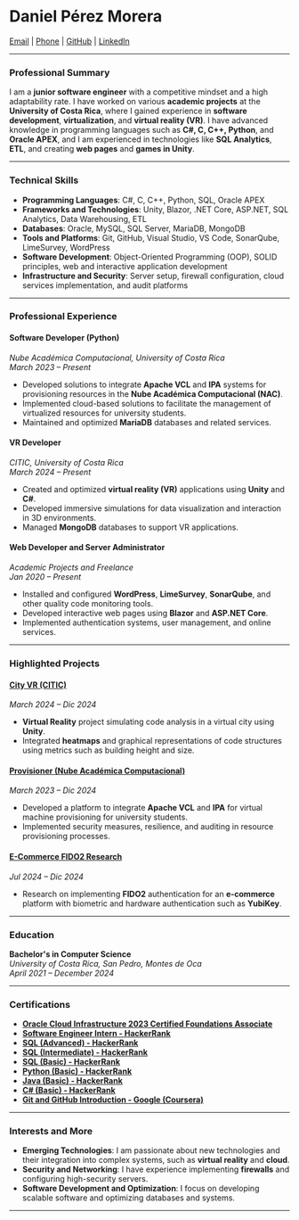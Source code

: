 # Daniel Pérez Morera  
[Email](daniel.perezmorera@hotmail.com) | [Phone](tel:+50684867791) | [GitHub](https://github.com/daperez03) | [LinkedIn](https://www.linkedin.com/in/daperez01)

---

### **Professional Summary**  
I am a **junior software engineer** with a competitive mindset and a high adaptability rate. I have worked on various **academic projects** at the **University of Costa Rica**, where I gained experience in **software development**, **virtualization**, and **virtual reality (VR)**. I have advanced knowledge in programming languages such as **C#, C, C++, Python**, and **Oracle APEX**, and I am experienced in technologies like **SQL Analytics**, **ETL**, and creating **web pages** and **games in Unity**.

---

### **Technical Skills**  
- **Programming Languages**: C#, C, C++, Python, SQL, Oracle APEX  
- **Frameworks and Technologies**: Unity, Blazor, .NET Core, ASP.NET, SQL Analytics, Data Warehousing, ETL  
- **Databases**: Oracle, MySQL, SQL Server, MariaDB, MongoDB  
- **Tools and Platforms**: Git, GitHub, Visual Studio, VS Code, SonarQube, LimeSurvey, WordPress  
- **Software Development**: Object-Oriented Programming (OOP), SOLID principles, web and interactive application development  
- **Infrastructure and Security**: Server setup, firewall configuration, cloud services implementation, and audit platforms  

---

### **Professional Experience**

#### **Software Developer (Python)**  
*Nube Académica Computacional, University of Costa Rica*  
*March 2023 – Present*  
- Developed solutions to integrate **Apache VCL** and **IPA** systems for provisioning resources in the **Nube Académica Computacional (NAC)**.  
- Implemented cloud-based solutions to facilitate the management of virtualized resources for university students.  
- Maintained and optimized **MariaDB** databases and related services.

#### **VR Developer**  
*CITIC, University of Costa Rica*  
*March 2024 – Present*  
- Created and optimized **virtual reality (VR)** applications using **Unity** and **C#**.  
- Developed immersive simulations for data visualization and interaction in 3D environments.  
- Managed **MongoDB** databases to support VR applications.

#### **Web Developer and Server Administrator**  
*Academic Projects and Freelance*  
*Jan 2020 – Present*  
- Installed and configured **WordPress**, **LimeSurvey**, **SonarQube**, and other quality code monitoring tools.  
- Developed interactive web pages using **Blazor** and **ASP.NET Core**.  
- Implemented authentication systems, user management, and online services.

---

### **Highlighted Projects**

#### **[City VR (CITIC)](https://github.com/your-username/city-vr)**  
*March 2024 – Dic 2024*  
- **Virtual Reality** project simulating code analysis in a virtual city using **Unity**.  
- Integrated **heatmaps** and graphical representations of code structures using metrics such as building height and size.

#### **[Provisioner (Nube Académica Computacional)](https://github.com/your-username/provisioner)**  
*March 2023 – Dic 2024*  
- Developed a platform to integrate **Apache VCL** and **IPA** for virtual machine provisioning for university students.  
- Implemented security measures, resilience, and auditing in resource provisioning processes.

#### **[E-Commerce FIDO2 Research](https://github.com/your-username/fido2-ecommerce)**  
*Jul 2024 – Dic 2024*  
- Research on implementing **FIDO2** authentication for an **e-commerce** platform with biometric and hardware authentication such as **YubiKey**.

---

### **Education**  
**Bachelor's in Computer Science**  
*University of Costa Rica, San Pedro, Montes de Oca*  
*April 2021 – December 2024*  

---

### **Certifications**  
- [**Oracle Cloud Infrastructure 2023 Certified Foundations Associate**](https://catalog-education.oracle.com/pls/certview/sharebadge?id=BCF9E38EFC05B3BAF2C4B6943E3E57DA5797B8CBCF1C539B75D0A3A999459B47)  
- [**Software Engineer Intern - HackerRank**](https://www.hackerrank.com/certificates/3c4c8480500a)  
- [**SQL (Advanced) - HackerRank**](https://www.hackerrank.com/certificates/4208d0707304)  
- [**SQL (Intermediate) - HackerRank**](https://www.hackerrank.com/certificates/2ec29efde95c)  
- [**SQL (Basic) - HackerRank**](https://www.hackerrank.com/certificates/40544a4f7b8b)  
- [**Python (Basic) - HackerRank**](https://www.hackerrank.com/certificates/c2ddfd45b993)  
- [**Java (Basic) - HackerRank**](https://www.hackerrank.com/certificates/480131d566d6)  
- [**C# (Basic) - HackerRank**](https://www.hackerrank.com/certificates/0b690998f568)  
- [**Git and GitHub Introduction - Google (Coursera)**](https://www.coursera.org/account/accomplishments/records/VS578IRRS3C8)

---

### **Interests and More**  
- **Emerging Technologies**: I am passionate about new technologies and their integration into complex systems, such as **virtual reality** and **cloud**.  
- **Security and Networking**: I have experience implementing **firewalls** and configuring high-security servers.  
- **Software Development and Optimization**: I focus on developing scalable software and optimizing databases and systems.

---
